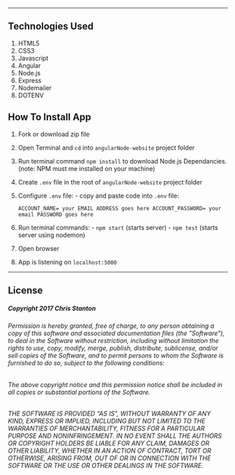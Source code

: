 
---

## Technologies Used
  1. HTML5
  2. CSS3
  3. Javascript
  4. Angular
  5. Node.js
  6. Express
  7. Nodemailer
  8. DOTENV

## How To Install App
  1. Fork or download zip file
  2. Open Terminal and ``cd`` into ``angularNode-website`` project folder
  3. Run terminal command ``npm install`` to download Node.js Dependancies. (note: NPM must me installed on your machine)
  4. Create ``.env`` file in the root of ``angularNode-website`` project folder
  5. Configure ``.env`` file:
    - copy and paste code into ``.env`` file:

      ``
      ACCOUNT_NAME= your EMAIL ADDRESS goes here
      ACCOUNT_PASSWORD= your email PASSWORD goes here
      ``
  6. Run terminal commands:
    - ``npm start`` (starts server)
    - ``npm test`` (starts server using nodemon)
  7. Open browser
  8. App is listening on ``localhost:5000``

---

## License
##### Copyright 2017 Chris Stanton

###### Permission is hereby granted, free of charge, to any person obtaining a copy of this software and associated documentation files (the "Software"), to deal in the Software without restriction, including without limitation the rights to use, copy, modify, merge, publish, distribute, sublicense, and/or sell copies of the Software, and to permit persons to whom the Software is furnished to do so, subject to the following conditions:

###### The above copyright notice and this permission notice shall be included in all copies or substantial portions of the Software.

###### THE SOFTWARE IS PROVIDED "AS IS", WITHOUT WARRANTY OF ANY KIND, EXPRESS OR IMPLIED, INCLUDING BUT NOT LIMITED TO THE WARRANTIES OF MERCHANTABILITY, FITNESS FOR A PARTICULAR PURPOSE AND NONINFRINGEMENT. IN NO EVENT SHALL THE AUTHORS OR COPYRIGHT HOLDERS BE LIABLE FOR ANY CLAIM, DAMAGES OR OTHER LIABILITY, WHETHER IN AN ACTION OF CONTRACT, TORT OR OTHERWISE, ARISING FROM, OUT OF OR IN CONNECTION WITH THE SOFTWARE OR THE USE OR OTHER DEALINGS IN THE SOFTWARE.
